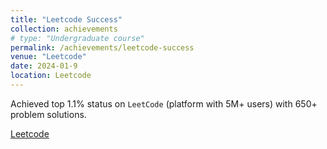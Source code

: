 ```yaml
---
title: "Leetcode Success"
collection: achievements
# type: "Undergraduate course"
permalink: /achievements/leetcode-success
venue: "Leetcode"
date: 2024-01-9
location: Leetcode
---
```


Achieved top 1.1% status on `LeetCode` (platform with 5M+ users) with 650+ problem solutions.

[Leetcode](https://leetcode.com/betabravah/)
